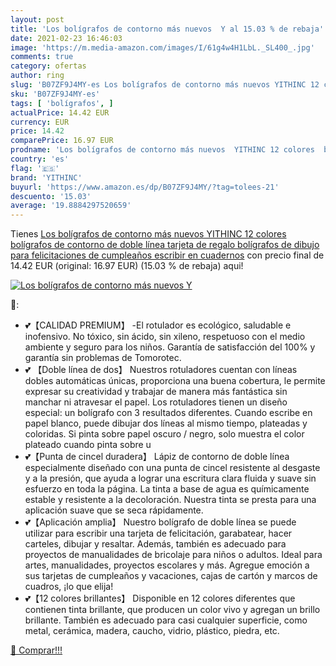 ```yaml
---
layout: post
title: 'Los bolígrafos de contorno más nuevos  Y al 15.03 % de rebaja'
date: 2021-02-23 16:46:03
image: 'https://m.media-amazon.com/images/I/61g4w4H1LbL._SL400_.jpg'
comments: true
category: ofertas
author: ring
slug: 'B07ZF9J4MY-es Los bolígrafos de contorno más nuevos YITHINC 12 colores...'
sku: 'B07ZF9J4MY-es'
tags: [ 'bolígrafos', ]
actualPrice: 14.42 EUR
currency: EUR
price: 14.42
comparePrice: 16.97 EUR
prodname: 'Los bolígrafos de contorno más nuevos  YITHINC 12 colores  bolígrafos de contorno de doble línea  tarjeta de regalo  bolígrafos de dibujo para felicitaciones de cumpleaños  escribir en cuadernos'
country: 'es'
flag: '🇪🇸'
brand: 'YITHINC'
buyurl: 'https://www.amazon.es/dp/B07ZF9J4MY/?tag=tolees-21'
descuento: '15.03'
average: '19.8884297520659'
---
```


Tienes [Los bolígrafos de contorno más nuevos  YITHINC 12 colores  bolígrafos de contorno de doble línea  tarjeta de regalo  bolígrafos de dibujo para felicitaciones de cumpleaños  escribir en cuadernos](https://www.amazon.es/dp/B07ZF9J4MY/?tag=tolees-21) con precio final de  14.42 EUR (original: 16.97 EUR) (15.03 %  de rebaja) aqui!

[![Los bolígrafos de contorno más nuevos  Y](https://m.media-amazon.com/images/I/61g4w4H1LbL._SL400_.jpg)](https://www.amazon.es/dp/B07ZF9J4MY/?tag=tolees-21)

🔎:

- 💕【CALIDAD PREMIUM】 -El rotulador es ecológico, saludable e inofensivo. No tóxico, sin ácido, sin xileno, respetuoso con el medio ambiente y seguro para los niños. Garantía de satisfacción del 100% y garantía sin problemas de Tomorotec.
- 💕 【Doble línea de dos】 Nuestros rotuladores cuentan con líneas dobles automáticas únicas, proporciona una buena cobertura, le permite expresar su creatividad y trabajar de manera más fantástica sin manchar ni atravesar el papel. Los rotuladores tienen un diseño especial: un bolígrafo con 3 resultados diferentes. Cuando escribe en papel blanco, puede dibujar dos líneas al mismo tiempo, plateadas y coloridas. Si pinta sobre papel oscuro / negro, solo muestra el color plateado cuando pinta sobre u
- 💕【Punta de cincel duradera】 Lápiz de contorno de doble línea especialmente diseñado con una punta de cincel resistente al desgaste y a la presión, que ayuda a lograr una escritura clara fluida y suave sin esfuerzo en toda la página. La tinta a base de agua es químicamente estable y resistente a la decoloración. Nuestra tinta se presta para una aplicación suave que se seca rápidamente.
- 💕【Aplicación amplia】 Nuestro bolígrafo de doble línea se puede utilizar para escribir una tarjeta de felicitación, garabatear, hacer carteles, dibujar y resaltar. Además, también es adecuado para proyectos de manualidades de bricolaje para niños o adultos. Ideal para artes, manualidades, proyectos escolares y más. Agregue emoción a sus tarjetas de cumpleaños y vacaciones, cajas de cartón y marcos de cuadros, ¡lo que elija!
- 💕【12 colores brillantes】 Disponible en 12 colores diferentes que contienen tinta brillante, que producen un color vivo y agregan un brillo brillante. También es adecuado para casi cualquier superficie, como metal, cerámica, madera, caucho, vidrio, plástico, piedra, etc.

[🛒 Comprar!!!](https://www.amazon.es/dp/B07ZF9J4MY/?tag=tolees-21)
